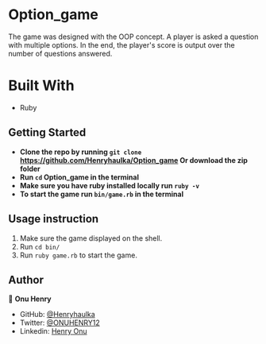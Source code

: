 # Option_game
The game was designed with the OOP concept. A player is asked a question with multiple options. In the end, the player's score is output over the number of questions answered.

# Built With

- Ruby

## Getting Started

- **Clone the repo by running `git clone` https://github.com/Henryhaulka/Option_game Or download the zip folder**
- **Run `cd` Option_game in the terminal**
- **Make sure you have ruby installed locally run `ruby -v`**
- **To start the game run `bin/game.rb` in the terminal**

## Usage instruction
1. Make sure the game displayed on the shell.
2. Run `cd bin/`
3. Run `ruby game.rb` to start the game.

## Author


👤 **Onu Henry**

- GitHub: [@Henryhaulka](https://github.com/Henryhaulka)
- Twitter: [@ONUHENRY12](https://twitter.com/ONUHENRY12)
- Linkedin: [Henry Onu](https://www.linkedin.com/in/henry-onu-9a15b11b6/)
